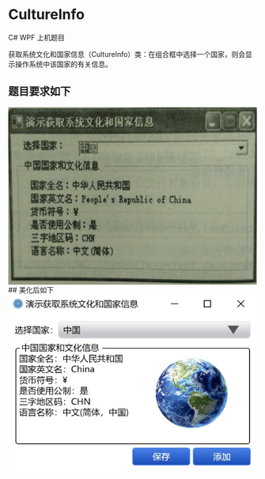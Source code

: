 # CultureInfo
C# WPF 上机题目

获取系统文化和国家信息（CultureInfo）类：在组合框中选择一个国家，则会显示操作系统中该国家的有关信息。
## 题目要求如下
<img src="题目截图.jpeg" width = "600" height = "360" alt="" align=center />
## 美化后如下
<img src="界面.jpg" width = "600" height = "360" alt="" align=center />
